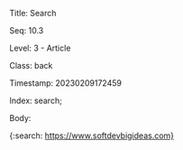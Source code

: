 Title:  Search

Seq:    10.3

Level:  3 - Article

Class:  back

Timestamp: 20230209172459

Index:  search; 

Body:

{:search: https://www.softdevbigideas.com}

